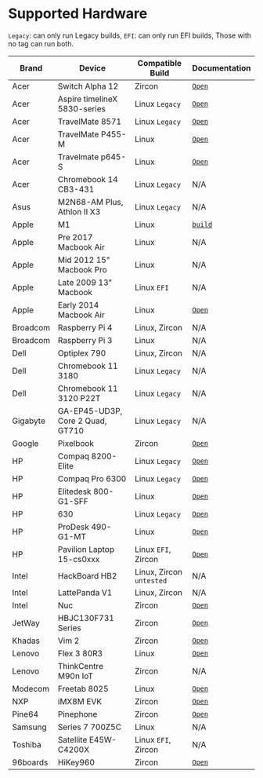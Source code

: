 # Supported Hardware

`Legacy`: can only run Legacy builds, `EFI`: can only run EFI builds, Those with no tag can run both.

| Brand| Device|Compatible Build|Documentation|    
| -----------  | -----------  | ----------- | ----------- | 
|Acer|Switch Alpha 12|Zircon|[`Open`](https://fuchsia.dev/docs/development/hardware/acer12.md)
|Acer|Aspire timelineX 5830-series|Linux `Legacy`|[`Open`](articles/hardware/acer/Aspire-timelineX-5830-series.md)
|Acer|TravelMate 8571|Linux `Legacy`|[`Open`](articles/hardware/acer/TravelMate-8571.md)
|Acer|TravelMate P455-M|Linux|[`Open`](articles/hardware/acer/TravelMate-P455-M.md)
|Acer|Travelmate p645-S|Linux|[`Open`](articles/hardware/acer/TravelMate-P645-S.md)|
|Acer|Chromebook 14 CB3-431|Linux `Legacy`|N/A
|Asus|M2N68-AM Plus, Athlon II X3|Linux `Legacy`|N/A
|Apple|M1|Linux|[`build`](https://github.com/dahliaOS/buildroot/releases/tag/M1-210128)
|Apple|Pre 2017 Macbook Air|Linux|N/A
|Apple|Mid 2012 15" Macbook Pro|Linux|N/A
|Apple|Late 2009 13" Macbook|Linux `EFI`|N/A
|Apple|Early 2014 Macbook Air|Linux|[`Open`](articles/hardware/apple/Macbook-air-early-2014.md)
|Broadcom|Raspberry Pi 4|Linux, Zircon|N/A
|Broadcom|Raspberry Pi 3|Linux|N/A
|Dell|Optiplex 790|Linux, Zircon|N/A
|Dell|Chromebook 11 3180|Linux `Legacy`|N/A
|Dell|Chromebook 11 3120 P22T|Linux `Legacy`|N/A
|Gigabyte|GA-EP45-UD3P, Core 2 Quad, GT710|Linux `Legacy`|N/A
|Google|Pixelbook|Zircon|[`Open`](https://fuchsia.dev/docs/development/hardware/pixelbook.md)
|HP|Compaq 8200-Elite|Linux `Legacy`|[`Open`](articles/hardware/hp/Compaq-8200-Elite.md)
|HP|Compaq Pro 6300|Linux `Legacy`|[`Open`](articles/hardware/hp/Compaq-Pro-6300.md)
|HP|Elitedesk 800-G1-SFF|Linux|[`Open`](articles/hardware/hp/Elitedesk-800-G1-SFF.md)
|HP|630|Linux `Legacy`|[`Open`](articles/hardware/hp/630.md)
|HP|ProDesk 490-G1-MT|Linux|[`Open`](articles/hardware/hp/ProDesk-490-G1-MT.md)
|HP|Pavilion Laptop 15-cs0xxx|Linux `EFI`, Zircon|[`Open`](articles/hardware/hp/Pavilion-Laptop-15-cs0xxx.md)
|Intel|HackBoard HB2|Linux, Zircon `untested`|N/A
|Intel|LattePanda V1|Linux, Zircon|N/A
|Intel|Nuc|Zircon|[`Open`](https://fuchsia.dev/docs/development/hardware/developing_on_nuc.md)
|JetWay|HBJC130F731 Series|Zircon|[`Open`](https://fuchsia.dev/fuchsia-src/development/hardware/toulouse)
|Khadas|Vim 2|Zircon|[`Open`](https://fuchsia.dev/docs/development/hardware/khadas-vim)
|Lenovo|Flex 3 80R3|Linux|[`Open`](articles/hardware/lenovo/Flex-3-80R3.md)
|Lenovo|ThinkCentre M90n IoT|Zircon|N/A
|Modecom|Freetab 8025|Linux|[`Open`](articles/hardware/modecom/Freetab-8025.md)
|NXP|iMX8M EVK|Zircon|[`Open`](https://fuchsia.dev/fuchsia-src/development/hardware/imx8mevk)
|Pine64|Pinephone|Zircon|[`Open`](articles/hardware/pine64/Pinephone.md)
|Samsung|Series 7 700Z5C|Linux|N/A
|Toshiba|Satellite E45W-C4200X|Linux `EFI`, Zircon|N/A
|96boards|HiKey960|Zircon|[`Open`](https://fuchsia.dev/fuchsia-src/development/hardware/hikey960)
